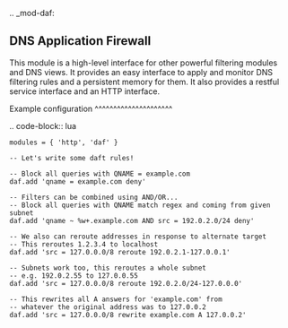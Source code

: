 .. _mod-daf:

DNS Application Firewall
------------------------

This module is a high-level interface for other powerful filtering modules and DNS views. It provides an easy interface to apply and monitor DNS filtering rules and a persistent memory for them. It also provides a restful service interface and an HTTP interface.

Example configuration
^^^^^^^^^^^^^^^^^^^^^

.. code-block:: lua

	modules = { 'http', 'daf' }

	-- Let's write some daft rules!
	
	-- Block all queries with QNAME = example.com
	daf.add 'qname = example.com deny'

	-- Filters can be combined using AND/OR...
	-- Block all queries with QNAME match regex and coming from given subnet
	daf.add 'qname ~ %w+.example.com AND src = 192.0.2.0/24 deny'

	-- We also can reroute addresses in response to alternate target
	-- This reroutes 1.2.3.4 to localhost
	daf.add 'src = 127.0.0.0/8 reroute 192.0.2.1-127.0.0.1'

	-- Subnets work too, this reroutes a whole subnet
	-- e.g. 192.0.2.55 to 127.0.0.55
	daf.add 'src = 127.0.0.0/8 reroute 192.0.2.0/24-127.0.0.0'

	-- This rewrites all A answers for 'example.com' from
	-- whatever the original address was to 127.0.0.2
	daf.add 'src = 127.0.0.0/8 rewrite example.com A 127.0.0.2'
